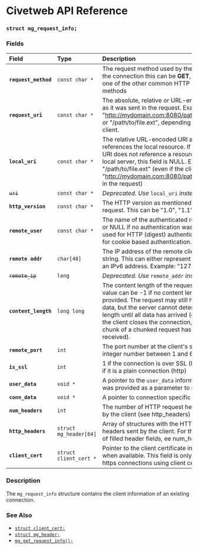 # Civetweb API Reference

### `struct mg_request_info;`

### Fields

| Field | Type | Description |
| :--- | :--- | :--- |
|**`request_method`**|`const char *`| The request method used by the client for the connection this can be **GET**, **POST** or one of the other common HTTP request methods |
|**`request_uri`**|`const char *`| The absolute, relative or URL-encoded URI as it was sent in the request.  Example: "http://mydomain.com:8080/path/to/file.ext" or "/path/to/file.ext", depending on the client. |
|**`local_uri`**|`const char *`| The relative URL-encoded URI as it references the local resource. If the request URI does not reference a resource on the local server, this field is NULL.  Example: "/path/to/file.ext" (even if the client used "http://mydomain.com:8080/path/to/file.ext" in the request) |
|~~`uri`~~|`const char *`| *Deprecated. Use* `local_uri` *instead* |
|**`http_version`**|`const char *`| The HTTP version as mentioned in the client request. This can be "1.0", "1.1", etc. |
|**`remote_user`**|`const char *`| The name of the authenticated remote user, or NULL if no authentication was used. Only used for HTTP (digest) authentication, not for cookie based authentication. |
|**`remote addr`**|`char[48]`| The IP address of the remote client as a string. This can either represent an IPv4 or an IPv6 address.  Example: "127.0.0.1" |
|~~`remote_ip`~~|`long`| *Deprecated. Use* `remote_addr` *instead* |
|**`content_length`**|`long long`| The content length of the request body. This value can be -1 if no content length was provided. The request may still have body data, but the server cannot determine the length until all data has arrived (e.g. when the client closes the connection, or the final chunk of a chunked request has been received). |
|**`remote_port`**|`int`| The port number at the client's side (an integer number between 1 and 65535). |
|**`is_ssl`**|`int`| 1 if the connection is over SSL (https), and 0 if it is a plain connection (http) |
|**`user_data`**|`void *`| A pointer to the `user_data` information which was provided as a parameter to `mg_start()`. |
|**`conn_data`**|`void *`| A pointer to connection specific user data |
|**`num_headers`**|`int`| The number of HTTP request headers sent by the client (see http_headers) |
|**`http_headers`**|`struct mg_header[64]`| Array of structures with the HTTP request headers sent by the client. For the number of filled header fields, ee num_headers. |
|**`client_cert`**|`struct client_cert *`| Pointer to the client certificate information, when available. This field is only filled for https connections using client certificates. |

### Description

The `mg_request_info` structure contains the client information of an existing connection.

### See Also

* [`struct client_cert;`](client_cert.md)
* [`struct mg_header;`](mg_header.md)
* [`mg_get_request_info();`](mg_get_request_info.md)
